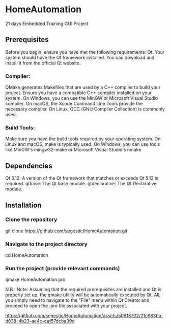 # HomeAutomation
21 days Embedded Training GUI Project

## Prerequisites

Before you begin, ensure you have met the following requirements:
Qt: Your system should have the Qt framework installed. You can download and install it from the official Qt website.

### Compiler:
QMake generates Makefiles that are used by a C++ compiler to build your project. Ensure you have a compatible C++ compiler installed on your system.
On Windows, you can use the MinGW or Microsoft Visual Studio compiler.
On macOS, the Xcode Command Line Tools provide the necessary compiler.
On Linux, GCC (GNU Compiler Collection) is commonly used.

### Build Tools:
Make sure you have the build tools required by your operating system. On Linux and macOS, make is typically used. On Windows, you can use tools like MinGW's mingw32-make or Microsoft Visual Studio's nmake

## Dependencies
Qt 5.12: A version of the Qt framework that matches or exceeds Qt 5.12 is required.
qtbase: The Qt base module.
qtdeclarative: The Qt Declarative module.

## Installation
### Clone the repository
git clone https://github.com/segestic/HomeAutomation.git

### Navigate to the project directory
cd HomeAutomation

### Run the project (provide relevant commands)
qmake HomeAutomation.pro


N.B.: Note: Assuming that the required prerequisites are installed and Qt is properly set up, the qmake utility will be automatically executed by Qt. All, you simply need to navigate to the "File" menu within Qt Creator and proceed to open the .pro file associated with your project.

https://github.com/segestic/HomeAutomation/assets/50618702/21c983ba-d038-4b23-ae4c-caf57dcba39d

